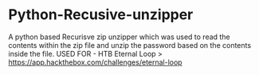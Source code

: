 # Python-Recusive-unzipper
A python based Recurisve zip unzipper which was used to read the contents within the zip file and unzip the password based on the contents inside the file.
USED FOR - HTB Eternal Loop > https://app.hackthebox.com/challenges/eternal-loop
